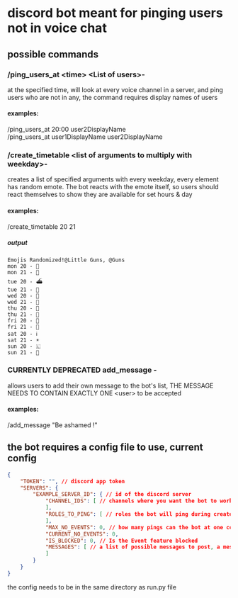 # discord bot meant for pinging users not in voice chat

## possible commands

### /ping_users_at \<time> \<List of users>-
at the specified time, will look at every voice channel in a server, and ping users who are not in any, the command requires display names of users
#### examples: <br>
 /ping_users_at 20:00  user2DisplayName <br>
 /ping_users_at user1DisplayName user2DisplayName

### /create_timetable \<list of arguments to multiply with weekday>-
creates a list of specified arguments with every weekday, every element has random emote. The bot reacts with the emote itself, so users should react themselves to show they are available for set hours & day
#### examples: <br>

/create_timetable 20 21 <br>

##### output
```
Emojis Randomized!@Little Guns, @Guns
mon 20 - 🧛
mon 21 - 👠
tue 20 - ⛴
tue 21 - 👩
wed 20 - 🚣
wed 21 - 🤹
thu 20 - 👰
thu 21 - 🏃
fri 20 - 💂
fri 21 - 🛑
sat 20 - ℹ
sat 21 - ☀
sun 20 - 🇱
sun 21 - 🪸
```

### CURRENTLY DEPRECATED add_message <message>-
allows users to add their own message to the bot's list, THE MESSAGE NEEDS TO CONTAIN EXACTLY ONE \<user> to be accepted
#### examples: <br>

/add_message "Be ashamed <user>!"


## the bot requires a config file to use, current config
```json
{
    "TOKEN": "", // discord app token
    "SERVERS": {
        "EXAMPLE_SERVER_ID": { // id of the discord server
            "CHANNEL_IDS": [ // channels where you want the bot to work
            ],
            "ROLES_TO_PING": [ // roles the bot will ping during create_timetable
            ],
            "MAX_NO_EVENTS": 0, // how many pings can the bot at one could happen
            "CURRENT_NO_EVENTS": 0,
            "IS_BLOCKED": 0, // Is the Event feature blocked
            "MESSAGES": [ // a list of possible messages to post, a message needs a <user>
            ]
        }
    }
}
```

the config needs to be in the same directory as run.py file
